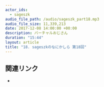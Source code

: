 ```yaml
---
actor_ids: 
  - sageszk
audio_file_path: /audio/sageszk_part18.mp3
audio_file_size: 11,339,213 
date: 2017-12-08 14:00:00 +00:00
description: バーチャルおじさん
duration: "15:44"
layout: article
title: "18. sageszkのなにかしら 第18回"
---
```


## 関連リンク

- 
